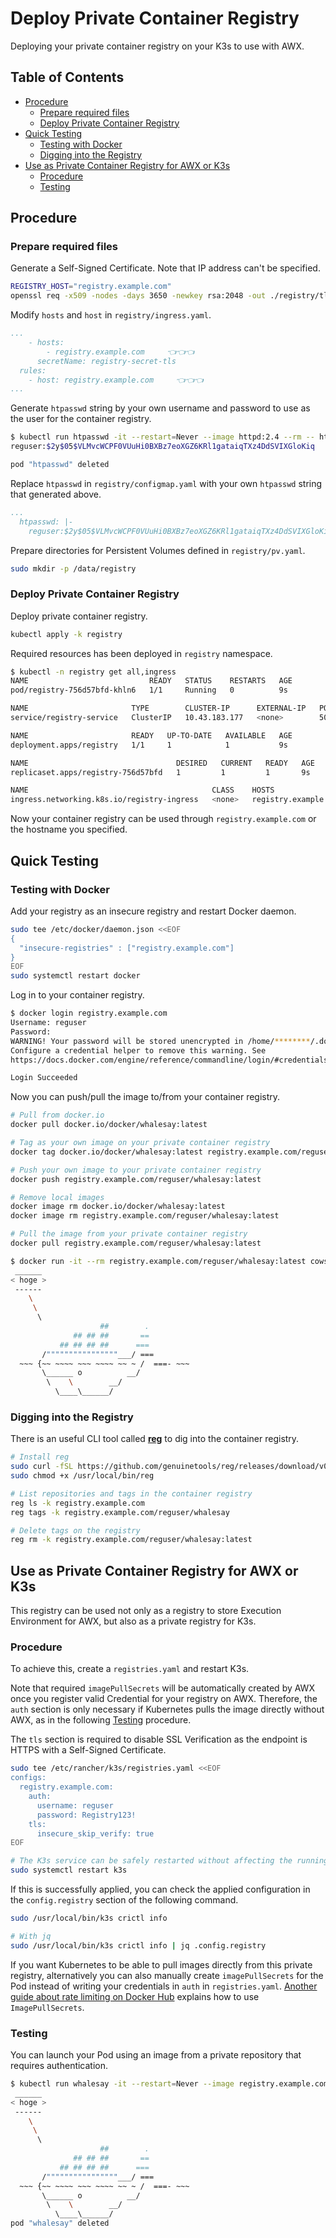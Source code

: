 <!-- omit in toc -->
# Deploy Private Container Registry

Deploying your private container registry on your K3s to use with AWX.

<!-- omit in toc -->
## Table of Contents

- [Procedure](#procedure)
  - [Prepare required files](#prepare-required-files)
  - [Deploy Private Container Registry](#deploy-private-container-registry)
- [Quick Testing](#quick-testing)
  - [Testing with Docker](#testing-with-docker)
  - [Digging into the Registry](#digging-into-the-registry)
- [Use as Private Container Registry for AWX or K3s](#use-as-private-container-registry-for-awx-or-k3s)
  - [Procedure](#procedure-1)
  - [Testing](#testing)

## Procedure

### Prepare required files

Generate a Self-Signed Certificate. Note that IP address can't be specified.

```bash
REGISTRY_HOST="registry.example.com"
openssl req -x509 -nodes -days 3650 -newkey rsa:2048 -out ./registry/tls.crt -keyout ./registry/tls.key -subj "/CN=${REGISTRY_HOST}/O=${REGISTRY_HOST}" -addext "subjectAltName = DNS:${REGISTRY_HOST}"
```

Modify `hosts` and `host` in `registry/ingress.yaml`.

```yaml
...
    - hosts:
        - registry.example.com     👈👈👈
      secretName: registry-secret-tls
  rules:
    - host: registry.example.com     👈👈👈
...
```

Generate `htpasswd` string by your own username and password to use as the user for the container registry.

```bash
$ kubectl run htpasswd -it --restart=Never --image httpd:2.4 --rm -- htpasswd -nbB reguser Registry123!
reguser:$2y$05$VLMvcWCPF0VUuHi0BXBz7eoXGZ6KRl1gataiqTXz4DdSVIXGloKiq

pod "htpasswd" deleted
```

Replace `htpasswd` in `registry/configmap.yaml` with your own `htpasswd` string that generated above.

```yaml
...
  htpasswd: |-
    reguser:$2y$05$VLMvcWCPF0VUuHi0BXBz7eoXGZ6KRl1gataiqTXz4DdSVIXGloKiq     👈👈👈
```

Prepare directories for Persistent Volumes defined in `registry/pv.yaml`.

```bash
sudo mkdir -p /data/registry
```

### Deploy Private Container Registry

Deploy private container registry.

```bash
kubectl apply -k registry
```

Required resources has been deployed in `registry` namespace.

```bash
$ kubectl -n registry get all,ingress
NAME                           READY   STATUS    RESTARTS   AGE
pod/registry-756d57bfd-khln6   1/1     Running   0          9s

NAME                       TYPE        CLUSTER-IP      EXTERNAL-IP   PORT(S)    AGE
service/registry-service   ClusterIP   10.43.183.177   <none>        5000/TCP   9s

NAME                       READY   UP-TO-DATE   AVAILABLE   AGE
deployment.apps/registry   1/1     1            1           9s

NAME                                 DESIRED   CURRENT   READY   AGE
replicaset.apps/registry-756d57bfd   1         1         1       9s

NAME                                         CLASS    HOSTS                  ADDRESS         PORTS     AGE
ingress.networking.k8s.io/registry-ingress   <none>   registry.example.com   192.168.0.100   80, 443   9s
```

Now your container registry can be used through `registry.example.com` or the hostname you specified.

## Quick Testing

### Testing with Docker

Add your registry as an insecure registry and restart Docker daemon.

```bash
sudo tee /etc/docker/daemon.json <<EOF
{
  "insecure-registries" : ["registry.example.com"]
}
EOF
sudo systemctl restart docker
```

Log in to your container registry.

```bash
$ docker login registry.example.com
Username: reguser
Password: 
WARNING! Your password will be stored unencrypted in /home/********/.docker/config.json.
Configure a credential helper to remove this warning. See
https://docs.docker.com/engine/reference/commandline/login/#credentials-store

Login Succeeded
```

Now you can push/pull the image to/from your container registry.

```bash
# Pull from docker.io
docker pull docker.io/docker/whalesay:latest

# Tag as your own image on your private container registry
docker tag docker.io/docker/whalesay:latest registry.example.com/reguser/whalesay:latest

# Push your own image to your private container registry
docker push registry.example.com/reguser/whalesay:latest
```

```bash
# Remove local images
docker image rm docker.io/docker/whalesay:latest
docker image rm registry.example.com/reguser/whalesay:latest

# Pull the image from your private container registry
docker pull registry.example.com/reguser/whalesay:latest
```

```bash
$ docker run -it --rm registry.example.com/reguser/whalesay:latest cowsay hoge
 ______ 
< hoge >
 ------ 
    \
     \
      \     
                    ##        .            
              ## ## ##       ==            
           ## ## ## ##      ===            
       /""""""""""""""""___/ ===        
  ~~~ {~~ ~~~~ ~~~ ~~~~ ~~ ~ /  ===- ~~~   
       \______ o          __/            
        \    \        __/             
          \____\______/   
```

### Digging into the Registry

There is an useful CLI tool called [**reg**](https://github.com/genuinetools/reg) to dig into the container registry.

```bash
# Install reg
sudo curl -fSL https://github.com/genuinetools/reg/releases/download/v0.16.1/reg-linux-amd64 -o /usr/local/bin/reg
sudo chmod +x /usr/local/bin/reg

# List repositories and tags in the container registry
reg ls -k registry.example.com
reg tags -k registry.example.com/reguser/whalesay

# Delete tags on the registry
reg rm -k registry.example.com/reguser/whalesay:latest
```

## Use as Private Container Registry for AWX or K3s

This registry can be used not only as a registry to store Execution Environment for AWX, but also as a private registry for K3s.

### Procedure

To achieve this, create a `registries.yaml` and restart K3s.

Note that required `imagePullSecrets` will be automatically created by AWX once you register valid Credential for your registry on AWX. Therefore, the `auth` section is only necessary if Kubernetes pulls the image directly without AWX, as in the following [Testing](#testing) procedure.

The `tls` section is required to disable SSL Verification as the endpoint is HTTPS with a Self-Signed Certificate.

```bash
sudo tee /etc/rancher/k3s/registries.yaml <<EOF
configs:
  registry.example.com:
    auth:
      username: reguser
      password: Registry123!
    tls:
      insecure_skip_verify: true
EOF

# The K3s service can be safely restarted without affecting the running resources
sudo systemctl restart k3s
```

If this is successfully applied, you can check the applied configuration in the `config.registry` section of the following command.

```bash
sudo /usr/local/bin/k3s crictl info

# With jq
sudo /usr/local/bin/k3s crictl info | jq .config.registry
```

If you want Kubernetes to be able to pull images directly from this private registry, alternatively you can also manually create `imagePullSecrets` for the Pod instead of writing your credentials in `auth` in `registries.yaml`. [Another guide about rate limiting on Docker Hub](../tips/dockerhub-rate-limit.md) explains how to use `ImagePullSecrets`.

### Testing

You can launch your Pod using an image from a private repository that requires authentication.

```bash
$ kubectl run whalesay -it --restart=Never --image registry.example.com/reguser/whalesay:latest --rm -- cowsay hoge
 ______ 
< hoge >
 ------ 
    \
     \
      \     
                    ##        .            
              ## ## ##       ==            
           ## ## ## ##      ===            
       /""""""""""""""""___/ ===        
  ~~~ {~~ ~~~~ ~~~ ~~~~ ~~ ~ /  ===- ~~~   
       \______ o          __/            
        \    \        __/             
          \____\______/   
pod "whalesay" deleted
```
